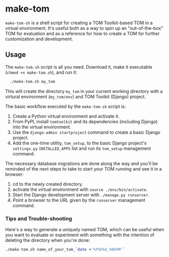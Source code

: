# make-tom

`make-tom-sh` is a shell script for creating a TOM Toolkit-based TOM in a virtual environment. It's useful both as a way to spin up an "out-of-the-box" TOM for evaluation and as a reference for how to create a TOM for further customization and development.

## Usage
The `make-tom.sh` script is all you need. Download it, make it executable (`chmod +x make-tom.sh`), and run it:
```bash
  ./make-tom.sh my_tom
```
This will create the directory `my_tom` in your current working directory with a virtural environment (`my_tom/env`) and TOM Toolkit (Django) project.

The basic workflow executed by the `make-tom.sh` script is:
1. Create a Python virtual environment and activate it.
2. From PyPI, install `tomtoolkit` and its dependencies (including Django) into the virtual environment.
3. Use the `django-admin startproject` command to create a basic Django project.
4. Add the one-time utility, `tom_setup`, to the basic Django project's `settings.py` `INSTALLED_APPS` list and run its `tom_setup` management command.

The necessary database migrations are done along the way and you'll be reminded of the next steps to take to start your TOM running and see it in a browser:
1. cd to the newly created directory.
2. activate the virtual environment with `source ./env/bin/activate`.
3. Start the Django development server with `./manage.py runserver`.
4. Point a browser to the URL given by the `runserver` management command.

### Tips and Trouble-shooting

Here's a way to generate a uniquely named TOM, which can be useful when you want to evaluate or experiment with something with the intention of deleting the directory when you're done:
```bash
./make-tom.sh name_of_your_tom_`date +'%Y%h%d_%0k%M'`
```
